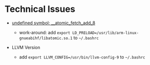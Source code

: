 # Technical Issues

- [undefined symbol: __atomic_fetch_add_8](https://github.com/piwheels/packages/issues/59)
  - work-around: add `export LD_PRELOAD=/usr/lib/arm-linux-gnueabihf/libatomic.so.1` to `~/.bashrc`

- LLVM Version
  - add `export LLVM_CONFIG=/usr/bin/llvm-config-9` to `~/.bashrc`
